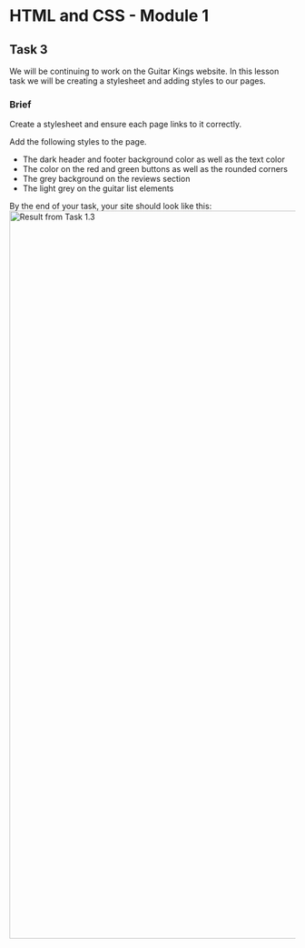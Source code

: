 # HTML and CSS - Module 1

## Task 3

We will be continuing to work on the Guitar Kings website. In this lesson task we will be creating a stylesheet and adding styles to our pages.

### Brief

Create a stylesheet and ensure each page links to it correctly.

Add the following styles to the page.
- The dark header and footer background color as well as the text color
- The color on the red and green buttons as well as the rounded corners
- The grey background on the reviews section
- The light grey on the guitar list elements

By the end of your task, your site should look like this:
<a href="https://gyazo.com/543dccac9be1618ea9ead144a71b5ef0"><img src="https://i.gyazo.com/543dccac9be1618ea9ead144a71b5ef0.gif" alt="Result from Task 1.3" width="1280"/></a>
